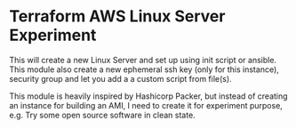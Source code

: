# Terraform AWS Linux Server Experiment

This will create a new Linux Server and set up using init script or ansible. This module also create a new ephemeral ssh key (only for this instance), security group and let you add a a custom script from file(s).

This module is heavily inspired by Hashicorp Packer, but instead of creating an instance for building an AMI, I need to create it for experiment purpose, e.g. Try some open source software in clean state.